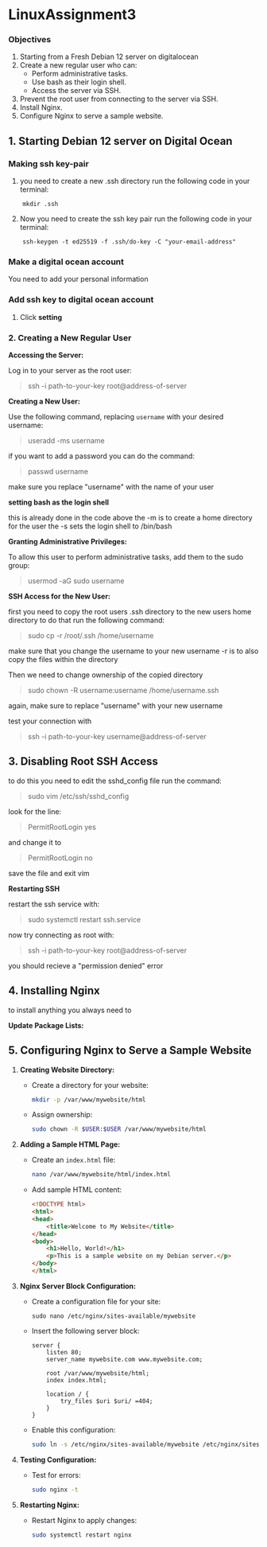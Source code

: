# LinuxAssignment3

### Objectives

1. Starting from a Fresh Debian 12 server on digitalocean
2. Create a new regular user who can:
   - Perform administrative tasks.
   - Use bash as their login shell.
   - Access the server via SSH.
3. Prevent the root user from connecting to the server via SSH.
4. Install Nginx.
5. Configure Nginx to serve a sample website.

## 1. Starting Debian 12 server on Digital Ocean

### Making ssh key-pair

1. you need to create a new .ssh directory
run the following code in your terminal:
```
	mkdir .ssh
```

2. Now you need to create the ssh key pair
run the following code in your terminal:
```
	ssh-keygen -t ed25519 -f .ssh/do-key -C "your-email-address"
```

### Make a digital ocean account

You need to add your personal information

### Add ssh key to digital ocean account
1. Click **setting**


### 2. Creating a New Regular User

**Accessing the Server:**

Log in to your server as the root user:

> ssh -i path-to-your-key root@address-of-server


**Creating a New User:**

Use the following command, replacing `username` with your desired username:

> useradd -ms username

if you want to add a password you can do the command:

> passwd username

make sure you replace "username" with the name of your user

**setting bash as the login shell**

this is already done in the code above
the -m is to create a home directory for the user
the -s sets the login shell to /bin/bash

**Granting Administrative Privileges:**

To allow this user to perform administrative tasks, add them to the sudo group:

> usermod -aG sudo username

**SSH Access for the New User:**

first you need to copy the root users .ssh directory to the new users home directory
to do that run the following command:

> sudo cp -r /root/.ssh /home/username

make sure that you change the username to your new username
-r is to also copy the files within the directory

Then we need to change ownership of the copied directory

> sudo chown -R username:username /home/username.ssh

again, make sure to replace "username" with your new username

test your connection with
> ssh -i path-to-your-key username@address-of-server


## 3. Disabling Root SSH Access

to do this you need to edit the sshd_config file
run the command:

> sudo vim /etc/ssh/sshd_config

look for the line:

> PermitRootLogin yes

and change it to

> PermitRootLogin no

save the file and exit vim

**Restarting SSH**

restart the ssh service with:

> sudo systemctl restart ssh.service

now try connecting as root with:

> ssh -i path-to-your-key root@address-of-server

you should recieve a "permission denied" error

## 4. Installing Nginx

to install anything you always need to

**Update Package Lists:**


## 5. Configuring Nginx to Serve a Sample Website

1. **Creating Website Directory:**
   - Create a directory for your website:
     ```bash
     mkdir -p /var/www/mywebsite/html
     ```
   - Assign ownership:
     ```bash
     sudo chown -R $USER:$USER /var/www/mywebsite/html
     ```

2. **Adding a Sample HTML Page:**
   - Create an `index.html` file:
     ```bash
     nano /var/www/mywebsite/html/index.html
     ```
   - Add sample HTML content:
     ```html
     <!DOCTYPE html>
     <html>
     <head>
         <title>Welcome to My Website</title>
     </head>
     <body>
         <h1>Hello, World!</h1>
         <p>This is a sample website on my Debian server.</p>
     </body>
     </html>
     ```

3. **Nginx Server Block Configuration:**
   - Create a configuration file for your site:
     ```
     sudo nano /etc/nginx/sites-available/mywebsite
     ```
   - Insert the following server block:
     ```nginx
     server {
         listen 80;
         server_name mywebsite.com www.mywebsite.com;

         root /var/www/mywebsite/html;
         index index.html;

         location / {
             try_files $uri $uri/ =404;
         }
     }
     ```
   - Enable this configuration:
     ```bash
     sudo ln -s /etc/nginx/sites-available/mywebsite /etc/nginx/sites-enabled/
     ```

4. **Testing Configuration:**
   - Test for errors:
     ```bash
     sudo nginx -t
     ```

5. **Restarting Nginx:**
   - Restart Nginx to apply changes:
     ```bash
     sudo systemctl restart nginx
     ```
